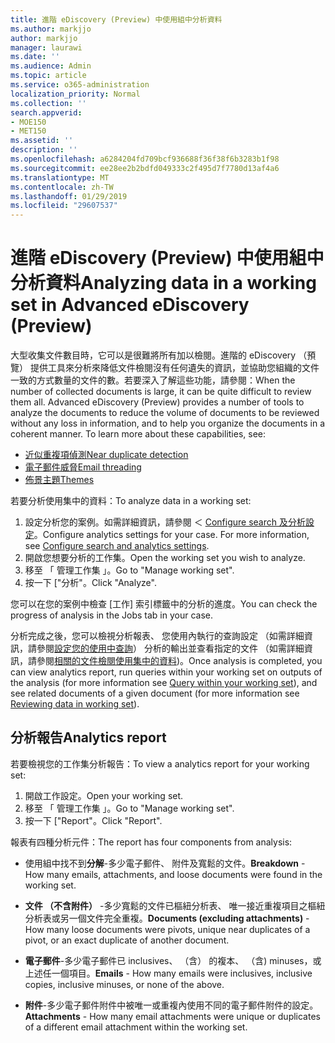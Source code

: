 ```yaml
---
title: 進階 eDiscovery (Preview) 中使用組中分析資料
ms.author: markjjo
author: markjjo
manager: laurawi
ms.date: ''
ms.audience: Admin
ms.topic: article
ms.service: o365-administration
localization_priority: Normal
ms.collection: ''
search.appverid:
- MOE150
- MET150
ms.assetid: ''
description: ''
ms.openlocfilehash: a6284204fd709bcf936688f36f38f6b3283b1f98
ms.sourcegitcommit: ee28ee2b2bdfd049333c2f495d7f7780d13af4a6
ms.translationtype: MT
ms.contentlocale: zh-TW
ms.lasthandoff: 01/29/2019
ms.locfileid: "29607537"
---
```

# <a name="analyzing-data-in-a-working-set-in-advanced-ediscovery-preview"></a><span data-ttu-id="f7c61-102">進階 eDiscovery (Preview) 中使用組中分析資料</span><span class="sxs-lookup"><span data-stu-id="f7c61-102">Analyzing data in a working set in Advanced eDiscovery (Preview)</span></span>

<span data-ttu-id="f7c61-p101">大型收集文件數目時，它可以是很難將所有加以檢閱。進階的 eDiscovery （預覽） 提供工具來分析來降低文件檢閱沒有任何遺失的資訊，並協助您組織的文件一致的方式數量的文件的數。若要深入了解這些功能，請參閱：</span><span class="sxs-lookup"><span data-stu-id="f7c61-p101">When the number of collected documents is large, it can be quite difficult to review them all. Advanced eDiscovery (Preview) provides a number of tools to analyze the documents to reduce the volume of documents to be reviewed without any loss in information, and to help you organize the documents in a coherent manner. To learn more about these capabilities, see:</span></span>

- [<span data-ttu-id="f7c61-106">近似重複項偵測</span><span class="sxs-lookup"><span data-stu-id="f7c61-106">Near duplicate detection</span></span>](near-duplicates.md)
- [<span data-ttu-id="f7c61-107">電子郵件威脅</span><span class="sxs-lookup"><span data-stu-id="f7c61-107">Email threading</span></span>](email-threading.md)
- [<span data-ttu-id="f7c61-108">佈景主題</span><span class="sxs-lookup"><span data-stu-id="f7c61-108">Themes</span></span>](themes.md)

<span data-ttu-id="f7c61-109">若要分析使用集中的資料：</span><span class="sxs-lookup"><span data-stu-id="f7c61-109">To analyze data in a working set:</span></span>

1. <span data-ttu-id="f7c61-p102">設定分析您的案例。如需詳細資訊，請參閱 ＜ [Configure search 及分析設定](configure-search-analytics-settings.md)。</span><span class="sxs-lookup"><span data-stu-id="f7c61-p102">Configure analytics settings for your case. For more information, see [Configure search and analytics settings](configure-search-analytics-settings.md).</span></span>
2. <span data-ttu-id="f7c61-112">開啟您想要分析的工作集。</span><span class="sxs-lookup"><span data-stu-id="f7c61-112">Open the working set you wish to analyze.</span></span>
3. <span data-ttu-id="f7c61-113">移至 「 管理工作集 」。</span><span class="sxs-lookup"><span data-stu-id="f7c61-113">Go to "Manage working set".</span></span>
4. <span data-ttu-id="f7c61-114">按一下 ["分析"。</span><span class="sxs-lookup"><span data-stu-id="f7c61-114">Click "Analyze".</span></span>

<span data-ttu-id="f7c61-115">您可以在您的案例中檢查 [工作] 索引標籤中的分析的進度。</span><span class="sxs-lookup"><span data-stu-id="f7c61-115">You can check the progress of analysis in the Jobs tab in your case.</span></span>

 <span data-ttu-id="f7c61-116">分析完成之後，您可以檢視分析報表、 您使用內執行的查詢設定 （如需詳細資訊，請參閱[設定您的使用中查詢](working-set-search.md)） 分析的輸出並查看指定的文件 （如需詳細資訊，請參閱[相關的文件檢閱使用集中的資料](reviewing-data-in-working-set.md))。</span><span class="sxs-lookup"><span data-stu-id="f7c61-116">Once analysis is completed, you can view analytics report, run queries within your working set on outputs of the analysis (for more information see [Query within your working set](working-set-search.md)), and see related documents of a given document (for more information see [Reviewing data in working set](reviewing-data-in-working-set.md)).</span></span>

## <a name="analytics-report"></a><span data-ttu-id="f7c61-117">分析報告</span><span class="sxs-lookup"><span data-stu-id="f7c61-117">Analytics report</span></span>

<span data-ttu-id="f7c61-118">若要檢視您的工作集分析報告：</span><span class="sxs-lookup"><span data-stu-id="f7c61-118">To view a analytics report for your working set:</span></span>

1. <span data-ttu-id="f7c61-119">開啟工作設定。</span><span class="sxs-lookup"><span data-stu-id="f7c61-119">Open your working set.</span></span>
2. <span data-ttu-id="f7c61-120">移至 「 管理工作集 」。</span><span class="sxs-lookup"><span data-stu-id="f7c61-120">Go to "Manage working set".</span></span>
3. <span data-ttu-id="f7c61-121">按一下 ["Report"。</span><span class="sxs-lookup"><span data-stu-id="f7c61-121">Click "Report".</span></span>

<span data-ttu-id="f7c61-122">報表有四種分析元件：</span><span class="sxs-lookup"><span data-stu-id="f7c61-122">The report has four components from analysis:</span></span>

- <span data-ttu-id="f7c61-123">使用組中找不到**分解**-多少電子郵件、 附件及寬鬆的文件。</span><span class="sxs-lookup"><span data-stu-id="f7c61-123">**Breakdown** - How many emails, attachments, and loose documents were found in the working set.</span></span>

- <span data-ttu-id="f7c61-124">**文件 （不含附件）** -多少寬鬆的文件已樞紐分析表、 唯一接近重複項目之樞紐分析表或另一個文件完全重複。</span><span class="sxs-lookup"><span data-stu-id="f7c61-124">**Documents (excluding attachments)** - How many loose documents were pivots, unique near duplicates of a pivot, or an exact duplicate of another document.</span></span>

- <span data-ttu-id="f7c61-125">**電子郵件**-多少電子郵件已 inclusives、 （含） 的複本、 （含) minuses，或上述任一個項目。</span><span class="sxs-lookup"><span data-stu-id="f7c61-125">**Emails** - How many emails were inclusives, inclusive copies, inclusive minuses, or none of the above.</span></span>

- <span data-ttu-id="f7c61-126">**附件**-多少電子郵件附件中被唯一或重複內使用不同的電子郵件附件的設定。</span><span class="sxs-lookup"><span data-stu-id="f7c61-126">**Attachments** - How many email attachments were unique or duplicates of a different email attachment within the working set.</span></span>